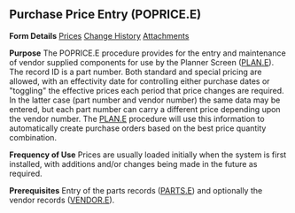 ## Purchase Price Entry (POPRICE.E)
<PageHeader />

**Form Details**
[Prices](../POPRICE-E-1/README.md)
[Change History](../POPRICE-E-2/README.md)
[Attachments](../POPRICE-E-3/README.md)

**Purpose**
The POPRICE.E procedure provides for the entry and maintenance of vendor
supplied components for use by the Planner Screen ([PLAN.E](../PLAN-E/README.md)). The
record ID is a part number. Both standard and special pricing are allowed,
with an effectivity date for controlling either purchase dates or "toggling"
the effective prices each period that price changes are required. In the
latter case (part number and vendor number) the same data may be entered, but
each part number can carry a different price depending upon the vendor number.
The [PLAN.E](../PLAN-E/README.md) procedure will use this information to automatically
create purchase orders based on the best price quantity combination.

**Frequency of Use**
Prices are usually loaded initially when the system is first installed, with
additions and/or changes being made in the future as required.

**Prerequisites**
Entry of the parts records ([PARTS.E](../PARTS-E/README.md)) and optionally the vendor
records ([VENDOR.E](../VENDOR-E/README.md)).

<badge text= "Version 8.10.57 " vertical="middle" />

<PageFooter />
